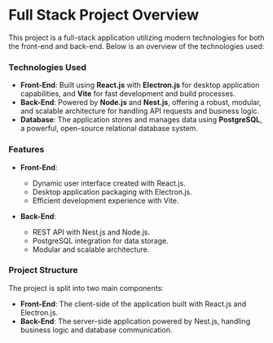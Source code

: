 # Full Stack Project Overview

This project is a full-stack application utilizing modern technologies for both the front-end and back-end. Below is an overview of the technologies used:

### Technologies Used

- **Front-End**: Built using **React.js** with **Electron.js** for desktop application capabilities, and **Vite** for fast development and build processes.
- **Back-End**: Powered by **Node.js** and **Nest.js**, offering a robust, modular, and scalable architecture for handling API requests and business logic.
- **Database**: The application stores and manages data using **PostgreSQL**, a powerful, open-source relational database system.

### Features

- **Front-End**:

  - Dynamic user interface created with React.js.
  - Desktop application packaging with Electron.js.
  - Efficient development experience with Vite.

- **Back-End**:
  - REST API with Nest.js and Node.js.
  - PostgreSQL integration for data storage.
  - Modular and scalable architecture.

### Project Structure

The project is split into two main components:

- **Front-End**: The client-side of the application built with React.js and Electron.js.
- **Back-End**: The server-side application powered by Nest.js, handling business logic and database communication.
